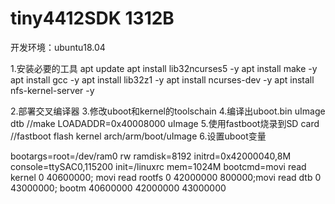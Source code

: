# tiny4412SDK 1312B

开发环境：ubuntu18.04

1.安装必要的工具
apt update 
apt install lib32ncurses5 -y 
apt install make -y 
apt install gcc -y 
apt install lib32z1 -y 
apt install ncurses-dev -y 
apt install nfs-kernel-server -y 

2.部署交叉编译器
3.修改uboot和kernel的toolschain
4.编译出uboot.bin uImage dtb
//make LOADADDR=0x40008000 uImage
5.使用fastboot烧录到SD card
//fastboot flash kernel arch/arm/boot/uImage
6.设置uboot变量

bootargs=root=/dev/ram0 rw ramdisk=8192 initrd=0x42000040,8M console=ttySAC0,115200 init=/linuxrc mem=1024M
bootcmd=movi read kernel 0 40600000; movi read rootfs 0 42000000 800000;movi read dtb 0 43000000; bootm 40600000 42000000 43000000
